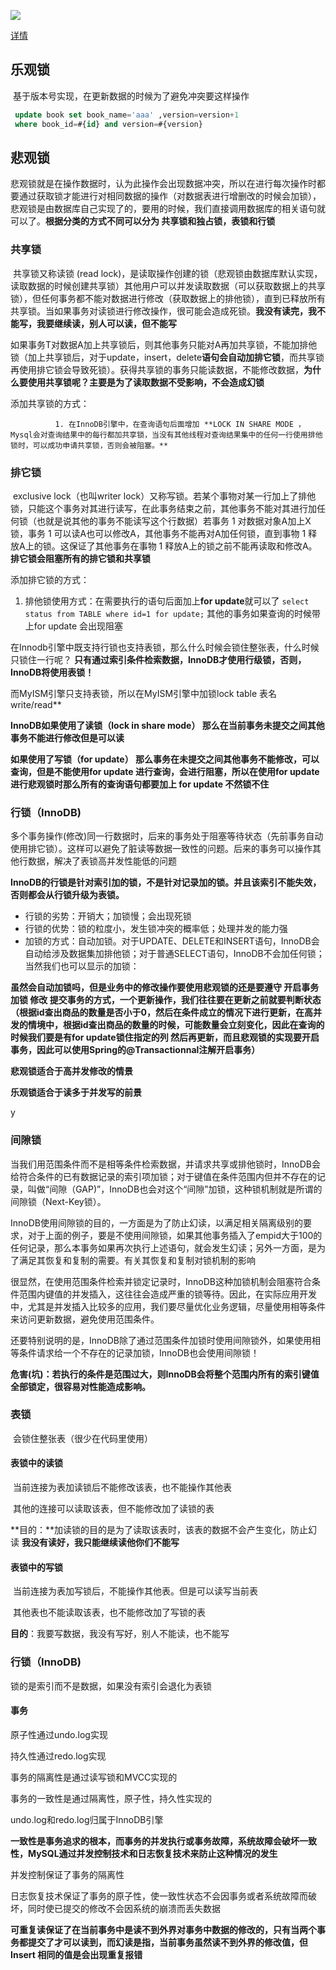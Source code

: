 

![](https://keyon-edu.oss-cn-beijing.aliyuncs.com/img/TIM%E6%88%AA%E5%9B%BE20200229142352.png)

[详情](https://juejin.im/post/5b82e0196fb9a019f47d1823#heading-5)



##  乐观锁

​      基于版本号实现，在更新数据的时候为了避免冲突要这样操作

``` sql
 update book set book_name='aaa' ,version=version+1
 where book_id=#{id} and version=#{version}
```





## 悲观锁

  悲观锁就是在操作数据时，认为此操作会出现数据冲突，所以在进行每次操作时都要通过获取锁才能进行对相同数据的操作（对数据表进行增删改的时候会加锁），悲观锁是由数据库自己实现了的，要用的时候，我们直接调用数据库的相关语句就可以了。**根据分类的方式不同可以分为 共享锁和独占锁，表锁和行锁**



### 共享锁

​        共享锁又称读锁 (read lock)，是读取操作创建的锁（悲观锁由数据库默认实现，读取数据的时候创建共享锁）其他用户可以并发读取数据（可以获取数据上的共享锁），但任何事务都不能对数据进行修改（获取数据上的排他锁），直到已释放所有共享锁。当如果事务对读锁进行修改操作，很可能会造成死锁。**我没有读完，我不能写，我要继续读，别人可以读，但不能写**

​      如果事务T对数据A加上共享锁后，则其他事务只能对A再加共享锁，不能加排他锁（加上共享锁后，对于update，insert，delete**语句会自动加排它锁**，而共享锁再使用排它锁会导致死锁）。获得共享锁的事务只能读数据，不能修改数据，**为什么要使用共享锁呢？主要是为了读取数据不受影响，不会造成幻锁**

  添加共享锁的方式：

              1. 在InnoDB引擎中，在查询语句后面增加 **LOCK IN SHARE MODE ，Mysql会对查询结果中的每行都加共享锁，当没有其他线程对查询结果集中的任何一行使用排他锁时，可以成功申请共享锁，否则会被阻塞。**



### 排它锁

​     exclusive lock（也叫writer lock）又称写锁。若某个事物对某一行加上了排他锁，只能这个事务对其进行读写，在此事务结束之前，其他事务不能对其进行加任何锁（也就是说其他的事务不能读写这个行数据）若事务 1 对数据对象A加上X锁，事务 1 可以读A也可以修改A，其他事务不能再对A加任何锁，直到事物 1 释放A上的锁。这保证了其他事务在事物 1 释放A上的锁之前不能再读取和修改A。**排它锁会阻塞所有的排它锁和共享锁**

添加排它锁的方式：

1. 排他锁使用方式：在需要执行的语句后面加上**for update**就可以了 `select status from TABLE where id=1 for update;` 其他的事务如果查询的时候带上for update 会出现阻塞





在Innodb引擎中既支持行锁也支持表锁，那么什么时候会锁住整张表，什么时候只锁住一行呢？ **只有通过索引条件检索数据，InnoDB才使用行级锁，否则，InnoDB将使用表锁！**

而MyISM引擎只支持表锁，所以在MyISM引擎中加锁lock table 表名 write/read**





**InnoDB如果使用了读锁（lock in share mode） 那么在当前事务未提交之间其他事务不能进行修改但是可以读**

**如果使用了写锁（for update） 那么事务在未提交之间其他事务不能修改，可以查询，但是不能使用for update 进行查询，会进行阻塞，所以在使用for update进行悲观锁时那么所有的查询语句都要加上 for update 不然锁不住**



### 行锁（InnoDB)

​     多个事务操作(修改)同一行数据时，后来的事务处于阻塞等待状态（先前事务自动使用排它锁）。这样可以避免了脏读等数据一致性的问题。后来的事务可以操作其他行数据，解决了表锁高并发性能低的问题



  **InnoDB的行锁是针对索引加的锁，不是针对记录加的锁。并且该索引不能失效，否则都会从行锁升级为表锁。**





- 行锁的劣势：开销大；加锁慢；会出现死锁
- 行锁的优势：锁的粒度小，发生锁冲突的概率低；处理并发的能力强
- 加锁的方式：自动加锁。对于UPDATE、DELETE和INSERT语句，InnoDB会自动给涉及数据集加排他锁；对于普通SELECT语句，InnoDB不会加任何锁；当然我们也可以显示的加锁：

**虽然会自动加锁吗，但是业务中的修改操作要使用悲观锁的还是要遵守 开启事务 加锁 修改 提交事务的方式，一个更新操作，我们往往要在更新之前就要判断状态（根据id查出商品的数量是否小于0，然后在条件成立的情况下进行更新，在高并发的情境中，根据id查出商品的数量的时候，可能数量会立刻变化，因此在查询的时候我们要是有for update锁住指定的列 然后再更新，而且悲观锁的实现要开启事务，因此可以使用Spring的@Transactionnal注解开启事务）**

**悲观锁适合于高并发修改的情景**

**乐观锁适合于读多于并发写的前景**

y

### 间隙锁

   当我们用范围条件而不是相等条件检索数据，并请求共享或排他锁时，InnoDB会给符合条件的已有数据记录的索引项加锁；对于键值在条件范围内但并不存在的记录，叫做“间隙（GAP)”，InnoDB也会对这个“间隙”加锁，这种锁机制就是所谓的间隙锁（Next-Key锁）。

InnoDB使用间隙锁的目的，一方面是为了防止幻读，以满足相关隔离级别的要求，对于上面的例子，要是不使用间隙锁，如果其他事务插入了empid大于100的任何记录，那么本事务如果再次执行上述语句，就会发生幻读；另外一方面，是为了满足其恢复和复制的需要。有关其恢复和复制对锁机制的影响

很显然，在使用范围条件检索并锁定记录时，InnoDB这种加锁机制会阻塞符合条件范围内键值的并发插入，这往往会造成严重的锁等待。因此，在实际应用开发中，尤其是并发插入比较多的应用，我们要尽量优化业务逻辑，尽量使用相等条件来访问更新数据，避免使用范围条件。

还要特别说明的是，InnoDB除了通过范围条件加锁时使用间隙锁外，如果使用相等条件请求给一个不存在的记录加锁，InnoDB也会使用间隙锁！



**危害(坑)：若执行的条件是范围过大，则InnoDB会将整个范围内所有的索引键值全部锁定，很容易对性能造成影响。**





###  表锁

​        会锁住整张表（很少在代码里使用）

####  表锁中的读锁

​       当前连接为表加读锁后不能修改该表，也不能操作其他表

​       其他的连接可以读取该表，但不能修改加了读锁的表

   **目的：**加读锁的目的是为了读取该表时，该表的数据不会产生变化，防止幻读 **我没有读好，我只能继续读他你们不能写**



####  表锁中的写锁

​         当前连接为表加写锁后，不能操作其他表。但是可以读写当前表

​        其他表也不能读取该表，也不能修改加了写锁的表

**目的**：我要写数据，我没有写好，别人不能读，也不能写





###  行锁（InnoDB)

   锁的是索引而不是数据，如果没有索引会退化为表锁





####  事务

原子性通过undo.log实现

持久性通过redo.log实现

事务的隔离性是通过读写锁和MVCC实现的

事务的一致性是通过隔离性，原子性，持久性实现的

undo.log和redo.log归属于InnoDB引擎

**一致性是事务追求的根本，而事务的并发执行或事务故障，系统故障会破坏一致性，MySQL通过并发控制技术和日志恢复技术来防止这种情况的发生**

并发控制保证了事务的隔离性

日志恢复技术保证了事务的原子性，使一致性状态不会因事务或者系统故障而破坏，同时使已提交的修改不会因系统的崩溃而丢失数据

**可重复读保证了在当前事务中是读不到外界对事务中数据的修改的，只有当两个事务都提交了才可以读到，而幻读是指，当前事务虽然读不到外界的修改值，但Insert 相同的值是会出现重复报错**







